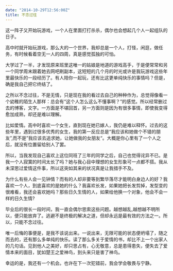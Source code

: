 ```yaml
---
date: "2014-10-29T12:56:00Z"
title: 不念过往
---
```



这一阵子又开始玩游戏，一个人在里面打打杀杀，偶尔也会想起几个人一起组队的日子。


高中时就开始玩游戏，那么大的一个世界，我却总是一个人，打怪，闲逛，做任务，有时候看着空无一人的四周，真是感觉孤独的可怕。

大学过了一半，才发现原来班里这唯一的姑娘是地道的游戏高手，于是便常常和另一个同学周末跟着她去网吧刷副本，这短短的几个月的时光或许是我玩游戏这些年里最快乐的一段经历了。有人陪你一起玩，还有比这更单纯快乐的事情吗？但是，确是我自己把它终结了。

之所以不念过往，不是无情，只是现在我的看过去自己的种种作为，总觉得像看一个幼稚的陌生人那样：总会有“这个人怎么这么不懂事啊？”的感觉。所以经常删过去的博客，文字。一方面是不堪回首，另一方面则是因为有很多事情，即使我变得愈加成熟，却还是难以理解。

比如爱情。高中时喜欢一个女生，直到现在她已嫁人，我仍是难以释怀。过去的这些年里，遇到过很多优秀的女生，我的第一反应总是“我应该和她做个不错的朋友”,而不是”我应该去追求她，让她做我的女朋友“。大概是你心里有了一个人之后，就没有位置留给别人了罢。

所以，当我发现自己喜欢上这位同班了三年的同学之后，自己也觉得诧异不已。是我一个人寂寞的时间太长了吗？她与我心目中理想的女生形象可一点都不搭。我从未深思过爱情这件事，所以这突如其来的状况真是让我措手不及。

为什么有些人会一见钟情？而有的人却非要等到繁华落尽才能明白身边人的好？我喜欢一个人，到底喜欢的是她的什么？我喜欢长发，如果她把长发剪掉，发型变的很难看，我还会喜欢她吗？那些日久生情的人，如果给他换一个对象，他会不会一样的日久生情?

毕业后的很长一段时间，我一直会偶尔思索这些问题。越想越乱,越想越不明所以，便只能放弃了。逃避不是终极的解决之道，但却永远是最有效的方法之一。所以，只能不念过往。

唯一后悔的事便是，是我不该说出来。一说出来，无限可能的状态便坍塌了，随之而去的，还有那么多单纯的快乐。读了那么多关于爱情的书，却比不上一个出家人的几句话。见到他人之美好，却只思占有，心无敬意，总是患得患失，便失去了爱情本来的面目，犹如楚王之爱神鸟，到头来只是害了神鸟。

幸运的是，我还有一个机会。也许在下一次犯错前，我会学会敬畏与宁静。


